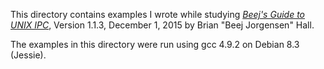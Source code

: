 This directory contains examples I wrote while studying
[*Beej's Guide to UNIX IPC*](http://beej.us/guide/bgipc/),
Version 1.1.3, December 1, 2015 by Brian "Beej Jorgensen" Hall.

The examples in this directory were run using gcc 4.9.2 on Debian 8.3
(Jessie).
